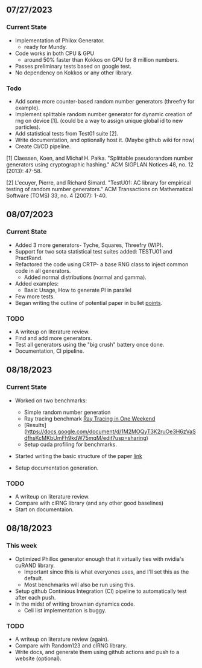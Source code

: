 ## 07/27/2023

### Current State
+ Implementation of Philox Generator.
    + ready for Mundy.
+ Code works in both CPU & GPU
    + around 50% faster than Kokkos on GPU for 8 million numbers.
+ Passes preliminary tests based on google test.
+ No dependency on Kokkos or any other library.

### Todo
+ Add some more counter-based random number generators (threefry for example).
+ Implement splittable random number generator for dynamic creation of rng on device [1]. (could be a way to assign unique global id to new particles).
+ Add statistical tests from Test01 suite [2]. 
+ Write documentation, and optionally host it. (Maybe github wiki for now)
+ Create CI/CD pipeline.



[1] Claessen, Koen, and Michał H. Pałka. "Splittable pseudorandom number generators using cryptographic hashing." ACM SIGPLAN Notices 48, no. 12 (2013): 47-58.

[2] L'ecuyer, Pierre, and Richard Simard. "TestU01: AC library for empirical testing of random number generators." ACM Transactions on Mathematical Software (TOMS) 33, no. 4 (2007): 1-40.


## 08/07/2023

### Current State
+ Added 3 more generators- Tyche, Squares, Threefry (WIP).
+ Support for two sota statistical test suites added: TESTU01 and PractRand.
+ Refactored the code using CRTP- a base RNG class to inject common code in all generators.
    + Added normal distributions (normal and gamma).
+ Added examples:
    + Basic Usage, How to generate PI in parallel
+ Few more tests. 
+ Began writing the outline of potential paper in bullet [points](https://docs.google.com/document/d/e/2PACX-1vQBQjIKm9oG2mufLpKI5uZOLZ7cLiEGABTQ4hC8LNSjYd-0e_9EIH4ftEDlammmbo-pHtJYgZ8orBNq/pub). 

### TODO
+ A writeup on literature review.
+ Find and add more generators.  
+ Test all generators using the "big crush" battery once done.
+ Documentation, CI pipeline.


## 08/18/2023

### Current State
+ Worked on two benchmarks:
    + Simple random number generation
    + Ray tracing benchmark [Ray Tracing in One Weekend](https://github.com/Shihab-Shahriar/raytracinginoneweekendincuda.git)
    + [Results] (https://docs.google.com/document/d/1M2MOQyT3K2ruOe3H6zVaSdfhsKcMKbUmFh9kdW75mqM/edit?usp=sharing)
    + Setup cuda profiling for benchmarks.

+ Started writing the basic structure of the paper [link](https://docs.google.com/document/d/1M2MOQyT3K2ruOe3H6zVaSdfhsKcMKbUmFh9kdW75mqM/edit?usp=sharing)
+ Setup documentation generation.

### TODO
+ A writeup on literature review.
+ Compare with clRNG library (and any other good baselines)
+ Start on documentaion. 

## 08/18/2023

### This week
+ Optimized Phillox generator enough that it virtually ties with nvidia's cuRAND library.
    + Important since this is what everyones uses, and I'll set this as the default.
    + Most benchmarks will also be run using this.
+ Setup github Continious Integration (CI) pipeline to automatically test after each push.
+ In the midst of writing brownian dynamics code.
    + Cell list implementation is buggy.


### TODO
+ A writeup on literature review (again).
+ Compare with Random123 and clRNG library.
+ Write docs, and generate them using github actions and push to a website (optional).